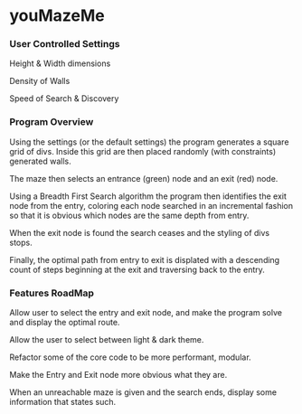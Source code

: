 # youMazeMe

### User Controlled Settings

Height & Width dimensions

Density of Walls

Speed of Search & Discovery

### Program Overview

Using the settings (or the default settings) the program generates a square grid of divs. Inside this grid are then placed randomly (with constraints) generated walls. 

The maze then selects an entrance (green) node and an exit (red) node. 

Using a Breadth First Search algorithm the program then identifies the exit node from the entry, coloring each node searched in an incremental fashion so that it is obvious which nodes are the same depth from entry. 

When the exit node is found the search ceases and the styling of divs stops. 

Finally, the optimal path from entry to exit is displated with a descending count of steps beginning at the exit and traversing back to the entry.

### Features RoadMap

Allow user to select the entry and exit node, and make the program solve and display the optimal route.

Allow the user to select between light & dark theme.

Refactor some of the core code to be more performant, modular.

Make the Entry and Exit node more obvious what they are.

When an unreachable maze is given and the search ends, display some information that states such.





		

